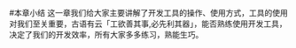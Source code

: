 #本章小结
这一章我们给大家主要讲解了开发工具的操作、使用方式，工具的使用对我们至关重要，古语有云「工欲善其事,必先利其器」，能否熟练使用开发工具，决定了我们的开发效率，所有大家多多练习，熟能生巧。

